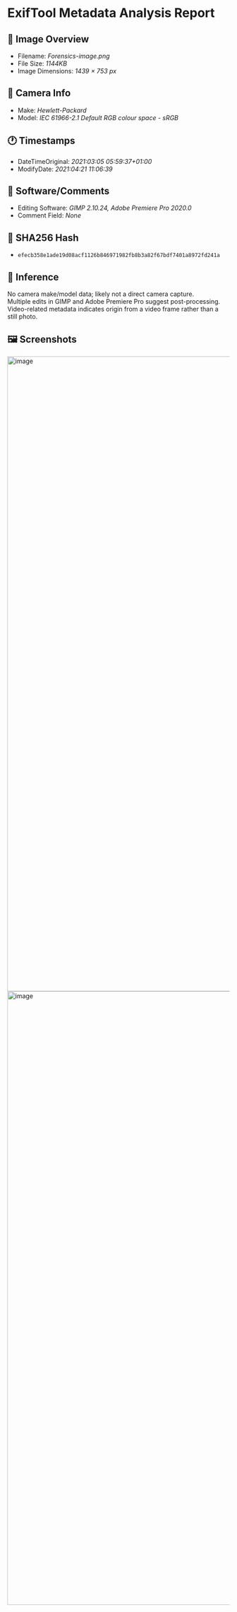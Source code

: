 # ExifTool Metadata Analysis Report

## 🔎 Image Overview
- Filename: _Forensics-image.png_
- File Size: _1144KB_
- Image Dimensions: _1439 × 753 px_

## 📸 Camera Info
- Make: _Hewlett-Packard_
- Model: _IEC 61966-2.1 Default RGB colour space - sRGB_

## 🕐 Timestamps
- DateTimeOriginal: _2021:03:05 05:59:37+01:00_
- ModifyDate: _2021:04:21 11:06:39_

## 📝 Software/Comments
- Editing Software: _GIMP 2.10.24, Adobe Premiere Pro 2020.0_
- Comment Field: _None_

## 🔐 SHA256 Hash
- `efecb358e1ade19d08acf1126b846971982fb8b3a82f67bdf7401a8972fd241a`

## 🧠 Inference
No camera make/model data; likely not a direct camera capture. <br>
Multiple edits in GIMP and Adobe Premiere Pro suggest post-processing. <br>
Video-related metadata indicates origin from a video frame rather than a still photo. <br>

## 🖼️ Screenshots
<img width="2559" height="1438" alt="image" src="https://github.com/user-attachments/assets/76fedd21-e8ce-4842-9175-df8193c5c008" />
<img width="2559" height="1390" alt="image" src="https://github.com/user-attachments/assets/9954dd63-5cb8-4807-9776-bf4da78b1cd6" />

